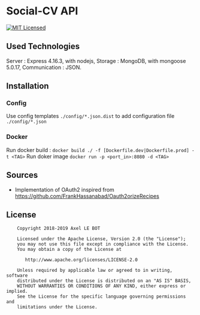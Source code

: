 # Social-CV API
[![MIT Licensed][license-image]][license-url]

## Used Technologies
Server : Express 4.16.3, with nodejs,
Storage : MongoDB, with mongoose 5.0.17,
Communication : JSON.

## Installation

### Config
Use config templates `./config/*.json.dist` to add configuration file `./config/*.json`

### Docker
Run docker build : `docker build ./ -f [Dockerfile.dev|Dockerfile.prod] -t <TAG>`
Run doker image `docker run -p <port_in>:8080 -d <TAG>`

## Sources
- Implementation of OAuth2 inspired from <https://github.com/FrankHassanabad/Oauth2orizeRecipes>

## License

```
    Copyright 2018-2019 Axel LE BOT

    Licensed under the Apache License, Version 2.0 (the "License");
    you may not use this file except in compliance with the License.
    You may obtain a copy of the License at

       http://www.apache.org/licenses/LICENSE-2.0

    Unless required by applicable law or agreed to in writing, software
    distributed under the License is distributed on an "AS IS" BASIS,
    WITHOUT WARRANTIES OR CONDITIONS OF ANY KIND, either express or implied.
    See the License for the specific language governing permissions and
    limitations under the License.
```

[license-image]: https://img.shields.io/badge/license-Apache%202-blue.svg
[license-url]: ./LICENSE